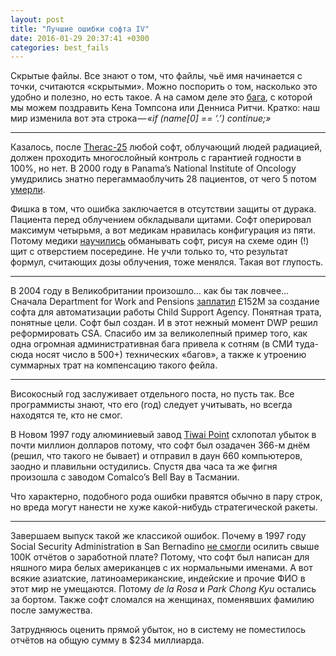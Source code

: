```yaml
---
layout: post
title: "Лучшие ошибки софта IV"
date: 2016-01-29 20:37:41 +0300
categories: best_fails
---
```

Скрытые файлы. Все знают о том, что файлы, чьё имя начинается с точки, считаются «скрытыми». Можно поспорить о том, насколько это удобно и полезно, но есть такое. А на самом деле это [бага](https://plus.google.com/+RobPikeTheHuman/posts/R58WgWwN9jp), с которой мы можем поздравить Кена Томпсона или Денниса Ритчи. Кратко: наш мир изменила вот эта строка — *«if (name[0] == ‘.’) continue;»*

---

Казалось, после [Therac-25](https://en.wikipedia.org/wiki/Therac-25) любой софт, облучающий людей радиацией, должен проходить многослойный контроль с гарантией годности в 100%, но нет. В 2000 году в Panama’s National Institute of Oncology умудрились знатно перегаммаоблучить 28 пациентов, от чего 5 потом [умерли](http://www.fda.gov/Radiation-EmittingProducts/RadiationSafety/AlertsandNotices/ucm116533.htm).

Фишка в том, что ошибка заключается в отсутствии защиты от дурака. Пациента перед облучением обкладывали щитами. Софт оперировал максимум четырьмя, а вот медикам нравилась конфигурация из пяти. Потому медики [научились](http://www.healthcareguy.com/2005/11/09/two-of-historys-worst-software-bugs-reported-to-be-in-medical-software/) обманывать софт, рисуя на схеме один (!) щит с отверстием посередине. Не учли только то, что результат формул, считающих дозы облучения, тоже менялся. Такая вот глупость.

---

В 2004 году в Великобритании произошло… как бы так ловчее… Сначала Department for Work and Pensions [заплатил](http://www.theregister.co.uk/2006/06/30/eds_csa/) £152M за создание софта для автоматизации работы Child Support Agency. Понятная трата, понятные цели. Софт был создан. И в этот нежный момент DWP решил реформировать CSA. Спасибо им за великолепный пример того, как одна огромная административная бага привела к сотням (в СМИ туда-сюда носят число в 500+) технических «багов», а также к утроению суммарных трат на компенсацию такого фейла.

---

Високосный год заслуживает отдельного поста, но пусть так. Все программисты знают, что его (год) следует учитывать, но всегда находятся те, кто не смог.

В Новом 1997 году алюминиевый завод [Tiwai Point](https://en.wikipedia.org/wiki/Tiwai_Point_Aluminium_Smelter) схлопотал убыток в почти миллион долларов потому, что софт был озадачен 366-м днём (решил, что такого не бывает) и отправил в даун 660 компьютеров, заодно и плавильни остудились. Спустя два часа та же фигня произошла с заводом Comalco’s Bell Bay в Тасмании.

Что характерно, подобного рода ошибки правятся обычно в пару строк, но вреда могут нанести не хуже какой-нибудь стратегической ракеты.

---

Завершаем выпуск такой же классикой ошибок. Почему в 1997 году Social Security Administration в San Bernadino [не смогли](http://catless.ncl.ac.uk/Risks/18.80.html#subj1.2) осилить свыше 100К отчётов о заработной плате? Потому, что софт был написан для няшного мира белых американцев с их нормальными именами. А вот всякие азиатские, латиноамериканские, индейские и прочие ФИО в этот мир не умещаются. Потому *de la Rosa* и *Park Chong Kyu* остались за бортом. Также софт сломался на женщинах, поменявших фамилию после замужества.

Затрудняюсь оценить прямой убыток, но в систему не поместилось отчётов на общую сумму в $234 миллиарда.
